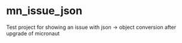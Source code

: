 # mn_issue_json
Test project for showing an issue with json -> object conversion after upgrade of micronaut
